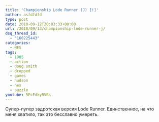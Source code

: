 ```yaml
---
title: 'Championship Lode Runner (J) [!]'
author: asfdfdfd
type: post
date: 2010-09-12T20:03:33+00:00
url: /2010/09/13/championship-lode-runner-j/
dsq_thread_id:
  - "160225443"
categories:
  - NES
tags:
  - 1985
  - action
  - doug smith
  - dropped
  - games
  - hudson
  - nes
  - puzzle
youtube: 5FcEdkyRVBs
---
```

Супер-пупер задротская версия Lode Runner. Единственное, на что меня хватило, так это бесславно умереть.
